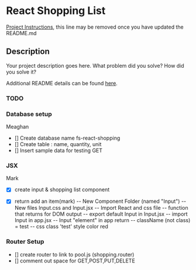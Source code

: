 # React Shopping List

[Project Instructions](./INSTRUCTIONS.md), this line may be removed once you have updated the README.md

## Description

Your project description goes here. What problem did you solve? How did you solve it?

Additional README details can be found [here](https://github.com/PrimeAcademy/readme-template/blob/master/README.md).


### TODO

### Database setup
Meaghan
- [] Create database name fs-react-shopping 
- [] Create table : name, quantity, unit 
- [] Insert sample data for testing GET

### JSX 
Mark
- [X] create input & shopping list component 
- [X] return add an item(mark)
-- New Component Folder (named "Input")
-- New files Input.css and Input.jsx
-- Import React and css file
-- function that returns for DOM output
-- export default Input in Input.jsx
-- import Input in app.jsx
-- Input "element" in app return
-- className (not class) = test 
-- css class 'test' style color red


### Router Setup

- []  create router to link to pool.js (shopping.router)
- [] comment out space for GET,POST,PUT,DELETE



